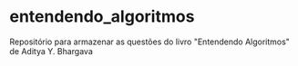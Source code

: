 # entendendo_algoritmos
Repositório para armazenar as questões do livro "Entendendo Algoritmos" de Aditya Y. Bhargava
